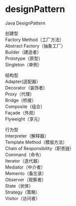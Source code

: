 # designPattern
Java DesignPattern

创建型  
Factory Method（工厂方法）  
Abstract Factory（抽象工厂）  
Builder（建造者）  
Prototype（原型）  
Singleton（单例）  
	 
结构型  
Adapter(适配器）  
Decorator（装饰者）  
Proxy（代理）   
Bridge（桥接）  
Composite（组合）  
Façade（外观）  
Flyweight（享元）  

行为型  
Interpreter（解释器）  
Template Method（模版方法）  
Chain of Responsibility（职责链）  
Command（命令）  
Iterator（迭代器）  
Mediator（中介者）  
Memento（备忘录）  
Observer（观察者）  
State（状体）  
Strategy（策略）  
Visitor（访问者）  
